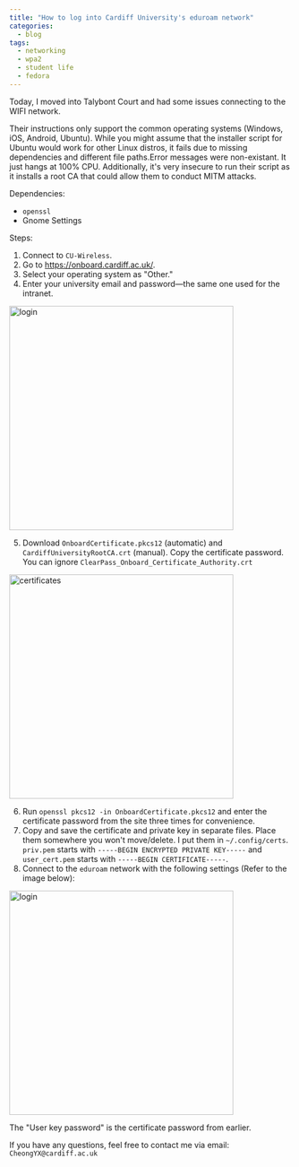 ```yaml
---
title: "How to log into Cardiff University's eduroam network"
categories:
  - blog
tags:
  - networking
  - wpa2
  - student life
  - fedora
---
```

Today, I moved into Talybont Court and had some issues connecting to the WIFI network.

Their instructions only support the common operating systems (Windows, iOS, Android, Ubuntu). While you might assume that the installer script for Ubuntu would work for other Linux distros, it fails due to missing dependencies and different file paths.Error messages were non-existant. It just hangs at 100% CPU.
Additionally, it's very insecure to run their script as it installs a root CA that could allow them to conduct MITM attacks.

Dependencies:
- `openssl`
- Gnome Settings

Steps:
1. Connect to `CU-Wireless`.
2. Go to https://onboard.cardiff.ac.uk/.
3. Select your operating system as "Other."
4. Enter your university email and password—the same one used for the intranet.

<img src="https://github.com/acheong08/blog/assets/36258159/f5b3a440-ab46-49aa-8632-78d3e7ca08e4" alt="login" width="400"/>

5. Download `OnboardCertificate.pkcs12` (automatic) and `CardiffUniversityRootCA.crt` (manual). Copy the certificate password. You can ignore `ClearPass_Onboard_Certificate_Authority.crt`

<img src="https://github.com/acheong08/blog/assets/36258159/031f3057-f78e-4bb6-bb88-83352637c231" alt="certificates" width="400"/>

6. Run `openssl pkcs12 -in OnboardCertificate.pkcs12` and enter the certificate password from the site three times for convenience.
7. Copy and save the certificate and private key in separate files. Place them somewhere you won't move/delete. I put them in `~/.config/certs`. `priv.pem` starts with `-----BEGIN ENCRYPTED PRIVATE KEY-----` and `user_cert.pem` starts with `-----BEGIN CERTIFICATE-----`.
8. Connect to the `eduroam` network with the following settings (Refer to the image below):

<img src="https://github.com/acheong08/blog/assets/36258159/4dd0866c-e467-4f89-844d-98d90b20d624" alt="login" width="400"/>

The "User key password" is the certificate password from earlier.

If you have any questions, feel free to contact me via email: `CheongYX@cardiff.ac.uk`
